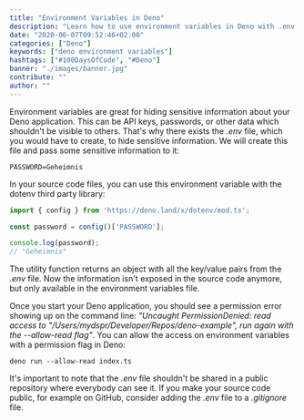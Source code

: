 ```yaml
---
title: "Environment Variables in Deno"
description: "Learn how to use environment variables in Deno with .env and dotenv for sensitive data (e.g. API keys, credentials) which shouldn't be visible in version control (e.g. Git) ..."
date: "2020-06-07T09:52:46+02:00"
categories: ["Deno"]
keywords: ["deno environment variables"]
hashtags: ["#100DaysOfCode", "#Deno"]
banner: "./images/banner.jpg"
contribute: ""
author: ""
---
```


<Sponsorship />

Environment variables are great for hiding sensitive information about your Deno application. This can be API keys, passwords, or other data which shouldn't be visible to others. That's why there exists the *.env* file, which you would have to create, to hide sensitive information. We will create this file and pass some sensitive information to it:

```text
PASSWORD=Geheimnis
```

In your source code files, you can use this environment variable with the dotenv third party library:

```javascript
import { config } from 'https://deno.land/x/dotenv/mod.ts';

const password = config()['PASSWORD'];

console.log(password);
// "Geheimnis"
```

The utility function returns an object with all the key/value pairs from the *.env* file. Now the information isn't exposed in the source code anymore, but only available in the environment variables file.

Once you start your Deno application, you should see a permission error showing up on the command line: *"Uncaught PermissionDenied: read access to "/Users/mydspr/Developer/Repos/deno-example", run again with the --allow-read flag"*. You can allow the access on environment variables with a permission flag in Deno:

```text
deno run --allow-read index.ts
```

It's important to note that the *.env* file shouldn't be shared in a public repository where everybody can see it. If you make your source code public, for example on GitHub, consider adding the *.env* file to a *.gitignore* file.